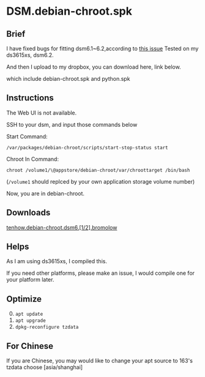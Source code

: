 # DSM.debian-chroot.spk
## Brief
I have fixed bugs for fitting dsm6.1~6.2,according to [this issue](https://github.com/SynoCommunity/spksrc/issues/1910)
Tested on my ds3615xs, dsm6.2.

And then I upload to my dropbox, you can download here, link below.

which include debian-chroot.spk and python.spk

## Instructions
The Web UI is not available.

SSH to your dsm, and input those commands below

Start Command:

`/var/packages/debian-chroot/scripts/start-stop-status start`

Chroot In Command:

`chroot /volume1/\@appstore/debian-chroot/var/chroottarget /bin/bash`

(`/volume1` should replced by your own application storage volume number)

Now, you are in debian-chroot.

## Downloads
[tenhow.debian-chroot.dsm6.[1/2].bromolow](https://www.dropbox.com/s/r4udr737knvv3jo/tenhow.debian-chroot.dsm6.%5B1%3A2%5D.bromolow.zip?dl=0)

## Helps
As I am using ds3615xs, I compiled this.

If you need other platforms, please make an issue, I would compile one for your platform later.

## Optimize
0. `apt update`
0. `apt upgrade`
0. `dpkg-reconfigure tzdata`



## For Chinese
If you are Chinese, you may would like to change your apt source to 163's
tzdata choose [asia/shanghai]

